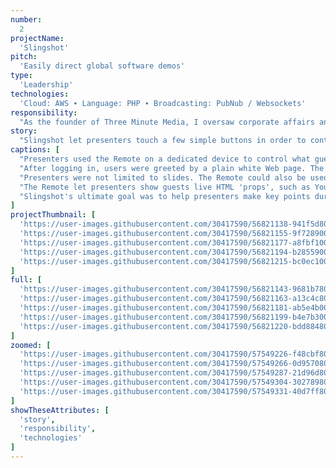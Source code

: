 ```yaml
---
number: 
  2
projectName: 
  'Slingshot'
pitch: 
  'Easily direct global software demos'
type:
  'Leadership'
technologies: 
  'Cloud: AWS ∙ Language: PHP ∙ Broadcasting: PubNub / Websockets'
responsibility:
  "As the founder of Three Minute Media, I oversaw corporate affairs and platform development, including budgets, our product lead, and investor outreach."
story:
  "Slingshot let presenters touch a few simple buttons in order to control the HTML elements that guests saw on screen in real time, no matter where they were."
captions: [
  "Presenters used the Remote on a dedicated device to control what guests saw on a separate screen during software demos. In this view, the Remote is being used to control a slide deck.",
  "After logging in, users were greeted by a plain white Web page. The presenter then used the Remote to add HTML elements to screen in real time. In this case, a slide image was added.",
  "Presenters were not limited to slides. The Remote could also be used to control a variety of live 'props', such as YouTube videos, spotlights, and any other element that punctuated a point.",
  "The Remote let presenters show guests live HTML 'props', such as YouTube videos, playing cards, and more. In this view, a YouTube video and embed code are shown. Each is a separate element.",
  "Slingshot's ultimate goal was to help presenters make key points during software demos. In this view, an embed code is being spotlighted in yellow to make a  point about video delivery."
]
projectThumbnail: [
  'https://user-images.githubusercontent.com/30417590/56821138-941f5d80-681b-11e9-8ee0-034ec6d3949f.png',
  'https://user-images.githubusercontent.com/30417590/56821155-9f728900-681b-11e9-913b-db3a2c0cbe8c.png',
  'https://user-images.githubusercontent.com/30417590/56821177-a8fbf100-681b-11e9-92c3-408d5ec44294.png',
  'https://user-images.githubusercontent.com/30417590/56821194-b2855900-681b-11e9-80eb-0047353ef6ac.png',
  'https://user-images.githubusercontent.com/30417590/56821215-bc0ec100-681b-11e9-9ae9-a287c0473413.png'
]
full: [
  'https://user-images.githubusercontent.com/30417590/56821143-9681b780-681b-11e9-8a75-12b29591fae6.png',
  'https://user-images.githubusercontent.com/30417590/56821163-a13c4c80-681b-11e9-8db0-126edc9fd76f.png',
  'https://user-images.githubusercontent.com/30417590/56821181-ab5e4b00-681b-11e9-9422-efaac9b446f2.png',
  'https://user-images.githubusercontent.com/30417590/56821199-b4e7b300-681b-11e9-897f-7dc96af514f5.png',
  'https://user-images.githubusercontent.com/30417590/56821220-bdd88480-681b-11e9-9d81-8a362516c080.png'
]
zoomed: [
  'https://user-images.githubusercontent.com/30417590/57549226-f48cbf80-7330-11e9-8394-0bab2d3368c1.png',
  'https://user-images.githubusercontent.com/30417590/57549266-0d957080-7331-11e9-8d84-99e5a323345b.png',
  'https://user-images.githubusercontent.com/30417590/57549287-21d96d80-7331-11e9-8951-a2934a2fc723.png',
  'https://user-images.githubusercontent.com/30417590/57549304-30278980-7331-11e9-8285-eeb1110c89c7.png',
  'https://user-images.githubusercontent.com/30417590/57549331-40d7ff80-7331-11e9-8dbd-c82a0653cc0f.png'
]
showTheseAttributes: [
  'story',
  'responsibility',
  'technologies'
]
---
```

